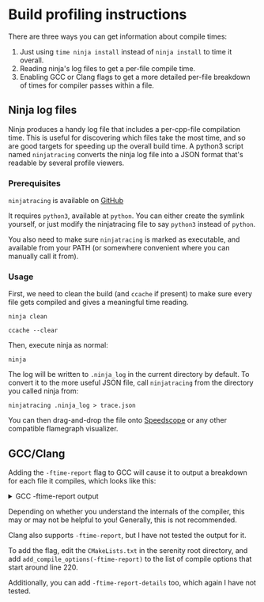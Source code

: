 # Build profiling instructions

There are three ways you can get information about compile times:

1. Just using `time ninja install` instead of `ninja install` to time it overall.
2. Reading ninja's log files to get a per-file compile time.
3. Enabling GCC or Clang flags to get a more detailed per-file breakdown of times for compiler passes within a file.

## Ninja log files

Ninja produces a handy log file that includes a per-cpp-file compilation time. This is useful for discovering which files take the most time, and so are good targets for speeding up the overall build time. A python3 script named `ninjatracing` converts the ninja log file into a JSON format that's readable by several profile viewers.

### Prerequisites

`ninjatracing` is available on [GitHub](https://github.com/nico/ninjatracing/blob/master/ninjatracing)

It requires `python3`, available at `python`. You can either create the symlink yourself, or just modify the ninjatracing file to say `python3` instead of `python`.

You also need to make sure `ninjatracing` is marked as executable, and available from your PATH (or somewhere convenient where you can manually call it from).

### Usage

First, we need to clean the build (and `ccache` if present) to make sure every file gets compiled and gives a meaningful time reading.
```console
ninja clean

ccache --clear
```

Then, execute ninja as normal:
```console
ninja
```

The log will be written to `.ninja_log` in the current directory by default. To convert it to the more useful JSON file, call `ninjatracing` from the directory you called ninja from:

```console
ninjatracing .ninja_log > trace.json

```

You can then drag-and-drop the file onto [Speedscope](https://www.speedscope.app/) or any other compatible flamegraph visualizer.

## GCC/Clang

Adding the `-ftime-report` flag to GCC will cause it to output a breakdown for each file it compiles, which looks like this:

<details>
	<summary>GCC -ftime-report output</summary>

```console
Time variable                                   usr           sys          wall           GGC
 phase setup                        :   0.00 (  0%)   0.00 (  0%)   0.01 (  0%)  1326k (  2%)
 phase parsing                      :   0.57 ( 61%)   0.19 ( 83%)   1.63 ( 65%)    59M ( 74%)
 phase lang. deferred               :   0.10 ( 11%)   0.03 ( 13%)   0.30 ( 12%)  8761k ( 11%)
 phase opt and generate             :   0.23 ( 25%)   0.01 (  4%)   0.48 ( 19%)    10M ( 13%)
 phase last asm                     :   0.03 (  3%)   0.00 (  0%)   0.08 (  3%)   539k (  1%)
 |name lookup                       :   0.11 ( 12%)   0.01 (  4%)   0.25 ( 10%)  2004k (  2%)
 |overload resolution               :   0.08 (  9%)   0.00 (  0%)   0.26 ( 10%)  7900k ( 10%)
 dump files                         :   0.02 (  2%)   0.00 (  0%)   0.00 (  0%)     0  (  0%)
 callgraph construction             :   0.04 (  4%)   0.00 (  0%)   0.06 (  2%)  2677k (  3%)
 callgraph optimization             :   0.00 (  0%)   0.00 (  0%)   0.01 (  0%)  4752  (  0%)
 callgraph functions expansion      :   0.15 ( 16%)   0.00 (  0%)   0.32 ( 13%)  6267k (  8%)
 callgraph ipa passes               :   0.03 (  3%)   0.01 (  4%)   0.08 (  3%)  1413k (  2%)
 ipa inheritance graph              :   0.00 (  0%)   0.00 (  0%)   0.02 (  1%)  3760  (  0%)
 ipa profile                        :   0.00 (  0%)   0.00 (  0%)   0.01 (  0%)     0  (  0%)
 trivially dead code                :   0.01 (  1%)   0.00 (  0%)   0.00 (  0%)   224  (  0%)
 df reg dead/unused notes           :   0.01 (  1%)   0.00 (  0%)   0.00 (  0%)   104k (  0%)
 alias analysis                     :   0.01 (  1%)   0.00 (  0%)   0.00 (  0%)    70k (  0%)
 preprocessing                      :   0.06 (  6%)   0.03 ( 13%)   0.16 (  6%)  1365k (  2%)
 parser (global)                    :   0.04 (  4%)   0.04 ( 17%)   0.13 (  5%)  6894k (  8%)
 parser struct body                 :   0.09 ( 10%)   0.03 ( 13%)   0.20 (  8%)  9020k ( 11%)
 parser function body               :   0.00 (  0%)   0.00 (  0%)   0.01 (  0%)    83k (  0%)
 parser inl. func. body             :   0.03 (  3%)   0.01 (  4%)   0.05 (  2%)  1567k (  2%)
 parser inl. meth. body             :   0.11 ( 12%)   0.03 ( 13%)   0.30 ( 12%)    10M ( 13%)
 template instantiation             :   0.27 ( 29%)   0.08 ( 35%)   0.89 ( 36%)    25M ( 32%)
 constant expression evaluation     :   0.01 (  1%)   0.00 (  0%)   0.01 (  0%)   356k (  0%)
 constraint satisfaction            :   0.01 (  1%)   0.00 (  0%)   0.02 (  1%)   130k (  0%)
 early inlining heuristics          :   0.00 (  0%)   0.00 (  0%)   0.02 (  1%)    21k (  0%)
 inline parameters                  :   0.01 (  1%)   0.00 (  0%)   0.03 (  1%)   146k (  0%)
 integration                        :   0.00 (  0%)   0.00 (  0%)   0.01 (  0%)   564k (  1%)
 tree CFG cleanup                   :   0.00 (  0%)   0.00 (  0%)   0.01 (  0%)  5768  (  0%)
 tree SSA other                     :   0.00 (  0%)   0.00 (  0%)   0.01 (  0%)    13k (  0%)
 tree operand scan                  :   0.01 (  1%)   0.00 (  0%)   0.00 (  0%)   429k (  1%)
 tree CCP                           :   0.01 (  1%)   0.00 (  0%)   0.00 (  0%)    18k (  0%)
 expand                             :   0.01 (  1%)   0.00 (  0%)   0.03 (  1%)  1303k (  2%)
 varconst                           :   0.00 (  0%)   0.00 (  0%)   0.04 (  2%)  6744  (  0%)
 forward prop                       :   0.01 (  1%)   0.00 (  0%)   0.02 (  1%)  3520  (  0%)
 CSE                                :   0.01 (  1%)   0.00 (  0%)   0.00 (  0%)  1144  (  0%)
 loop fini                          :   0.00 (  0%)   0.00 (  0%)   0.01 (  0%)     0  (  0%)
 branch prediction                  :   0.00 (  0%)   0.01 (  4%)   0.00 (  0%)    20k (  0%)
 combiner                           :   0.01 (  1%)   0.00 (  0%)   0.02 (  1%)   138k (  0%)
 integrated RA                      :   0.01 (  1%)   0.00 (  0%)   0.01 (  0%)  1112k (  1%)
 LRA reload inheritance             :   0.00 (  0%)   0.00 (  0%)   0.02 (  1%)    13k (  0%)
 LRA create live ranges             :   0.00 (  0%)   0.00 (  0%)   0.01 (  0%)  8568  (  0%)
 reload CSE regs                    :   0.01 (  1%)   0.00 (  0%)   0.02 (  1%)   100k (  0%)
 final                              :   0.00 (  0%)   0.00 (  0%)   0.02 (  1%)   323k (  0%)
 variable output                    :   0.01 (  1%)   0.00 (  0%)   0.00 (  0%)    15k (  0%)
 symout                             :   0.09 ( 10%)   0.00 (  0%)   0.20 (  8%)    13M ( 17%)
 variable tracking                  :   0.00 (  0%)   0.00 (  0%)   0.04 (  2%)   471k (  1%)
 var-tracking dataflow              :   0.02 (  2%)   0.00 (  0%)   0.03 (  1%)    18k (  0%)
 var-tracking emit                  :   0.00 (  0%)   0.00 (  0%)   0.04 (  2%)   117k (  0%)
 rest of compilation                :   0.01 (  1%)   0.00 (  0%)   0.03 (  1%)  1258k (  2%)
 TOTAL                              :   0.93          0.23          2.50           79M
[24/3139] Building CXX object Kernel/CMakeFiles/Kernel.dir/CommandLine.cpp.o
```

</details>

Depending on whether you understand the internals of the compiler, this may or may not be helpful to you! Generally, this is not recommended.

Clang also supports `-ftime-report`, but I have not tested the output for it.

To add the flag, edit the `CMakeLists.txt` in the serenity root directory, and add `add_compile_options(-ftime-report)` to the list of compile options that start around line 220.

Additionally, you can add `-ftime-report-details` too, which again I have not tested.
